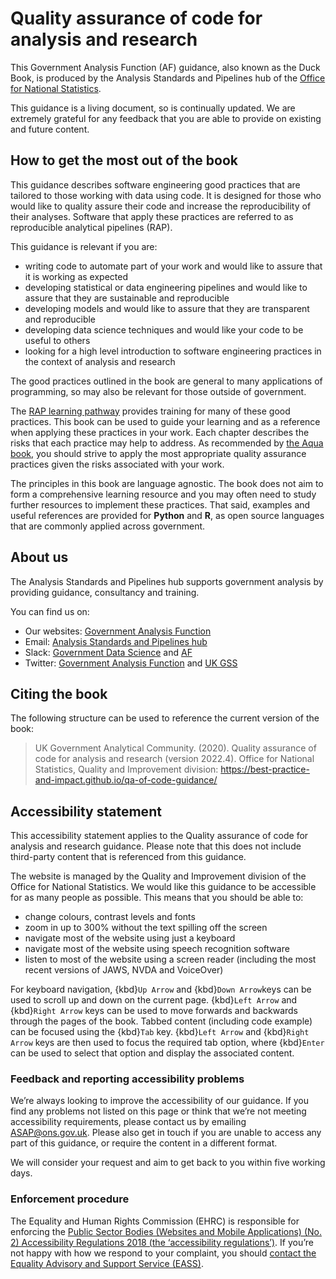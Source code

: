 # Quality assurance of code for analysis and research

This Government Analysis Function (AF) guidance, also known as the Duck Book, is produced by the Analysis Standards and Pipelines hub of the [Office for National Statistics](https://www.ons.gov.uk).

This guidance is a living document, so is continually updated. We are extremely grateful for any feedback that you are able to provide on existing and future content.

## How to get the most out of the book

This guidance describes software engineering good practices that are tailored to those working with data using code. It is designed for those who would like to quality assure their code and increase the reproducibility of their analyses. Software that apply these practices are referred to as reproducible analytical pipelines (RAP).

 This guidance is relevant if you are:
- writing code to automate part of your work and would like to assure that it is working as expected
- developing statistical or data engineering pipelines and would like to assure that they are sustainable and reproducible
- developing models and would like to assure that they are transparent and reproducible
- developing data science techniques and would like your code to be useful to others
- looking for a high level introduction to software engineering practices in the context of analysis and research

The good practices outlined in the book are general to many applications of programming, so may also be relevant for those outside of government.

The [RAP learning pathway](https://learninghub.ons.gov.uk/totara/program/view.php?id=6) provides training for many of these good practices. This book can be used to guide your learning and as a reference when applying these practices in your work. Each chapter describes the risks that each practice may help to address. As recommended by [the Aqua book](https://www.gov.uk/government/publications/the-aqua-book-guidance-on-producing-quality-analysis-for-government), you should strive to apply the most appropriate quality assurance practices given the risks associated with your work.

The principles in this book are language agnostic. The book does not aim to form a comprehensive learning resource and you may often need to study further resources to implement these practices. That said, examples and useful references are provided for **Python** and **R**, as open source languages that are commonly applied across government.

## About us

The Analysis Standards and Pipelines hub supports government analysis by providing guidance, consultancy and training.

You can find us on:
- Our websites: [Government Analysis Function](https://www.gov.uk/government/organisations/government-analysis-function)
- Email: [Analysis Standards and Pipelines hub](mailto:ASAP@ons.gov.uk)
- Slack: [Government Data Science](https://govdatascience.slack.com) and [AF](https://gov-stats-service.slack.com)
- Twitter: [Government Analysis Function](https://twitter.com/gov_analysis) and [UK GSS](https://twitter.com/ukgss)

## Citing the book

The following structure can be used to reference the current version of the book:

> UK Government Analytical Community. (2020). Quality assurance of code for analysis and research (version 2022.4). Office for National Statistics, Quality and Improvement division: https://best-practice-and-impact.github.io/qa-of-code-guidance/

## Accessibility statement

This accessibility statement applies to the Quality assurance of code for analysis and research guidance. Please note that this does not include third-party content that is referenced from this guidance.

The website is managed by the Quality and Improvement division of the Office for National Statistics. We would like this guidance to be accessible for as many people as possible. This means that you should be able to:
* change colours, contrast levels and fonts
* zoom in up to 300% without the text spilling off the screen
* navigate most of the website using just a keyboard
* navigate most of the website using speech recognition software
* listen to most of the website using a screen reader (including the most recent versions of JAWS, NVDA and VoiceOver)

For keyboard navigation, {kbd}`Up Arrow` and {kbd}`Down Arrow`keys can be used to scroll up and down on the current page. {kbd}`Left Arrow` and {kbd}`Right Arrow` keys can be used to move forwards and backwards through the pages of the book. Tabbed content (including code example) can be focused using the {kbd}`Tab` key. {kbd}`Left Arrow` and {kbd}`Right Arrow` keys are then used to focus the required tab option, where {kbd}`Enter` can be used to select that option and display the associated content.


### Feedback and reporting accessibility problems

We’re always looking to improve the accessibility of our guidance. If you find any problems not listed on this page or think that we’re not meeting accessibility requirements, please contact us by emailing [ASAP@ons.gov.uk](mailto:ASAPn@ons.gov.uk). Please also get in touch if you are unable to access any part of this guidance, or require the content in a different format.

We will consider your request and aim to get back to you within five working days.


### Enforcement procedure

The Equality and Human Rights Commission (EHRC) is responsible for enforcing the [Public Sector Bodies (Websites and Mobile Applications) (No. 2) Accessibility Regulations 2018 (the ‘accessibility regulations’)](https://www.legislation.gov.uk/uksi/2018/952/made). If you’re not happy with how we respond to your complaint, you should [contact the Equality Advisory and Support Service (EASS)](https://www.equalityadvisoryservice.com/).
